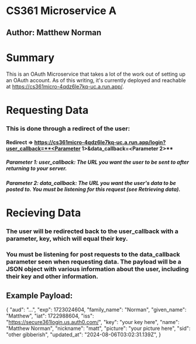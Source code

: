 # CS361 Microservice A
## Author: Matthew Norman

# Summary

This is an OAuth Microservice that takes a lot of the work out of setting up an OAuth account. As of this writing, it's currently deployed and reachable at https://cs361micro-4qdz6le7kq-uc.a.run.app/.

# Requesting Data

### This is done through a redirect of the user: 

#### Redirect => https://cs361micro-4qdz6le7kq-uc.a.run.app/login?user_callback=**<Parameter 1>**&data_callback=**<Parameter 2>** 

##### Parameter 1: user_callback: The URL you want the user to be sent to after returning to your server.

##### Parameter 2: data_callback: The URL you want the user's data to be posted to. You must be listening for this request (see Retrieving data).

# Recieving Data 

### The user will be redirected back to the user_callback with a parameter, key, which will equal their key. 
### You must be listening for post requests to the data_callback parameter seen when requesting data. The payload will be a JSON object with various information about the user, including their key and other information.

## Example Payload:

{
        "aud": "...",
        "exp": 1723024604,
        "family_name": "Norman",
        "given_name": "Matthew",
        "iat": 1722988604,
        "iss": "https://secure361login.us.auth0.com/",
        "key": "your key here",
        "name": "Matthew Norman",
        "nickname": "matt",
        "picture": "your picture here",
        "sid": "other gibberish",
        "updated_at": "2024-08-06T03:02:31.139Z",
    }
